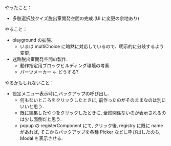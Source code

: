やったこと：

- 多肢選択肢クイズ脱出室開発空間の完成.(UI に変更の余地あり)

やること：

- playground の拡張.
  - いまは multiChoice に暗黙に対応しているので、明示的に分岐するよう変更.
- 迷路脱出室開発空間の製作.
  - 動作指定用ブロックビルディング環境の考察.
  - パーツメーカー <- どうする?

やるかもしれないこと：

- 設定メニュー表示時に,バックアップの呼び出し.
  - 何もないところをクリックしたときに, 前作ったのがそのままなのは別にいいと思う.
  - 既に編集したやつをクリックしたときに, 全然関係ないのが表示されるのは少し面倒だと思う.
  - popup の registerComponent にて, クリック後, registry に既に name があれば, そこからバックアップを各種 Picker などに呼び出したのち, Modal を表示させる.

